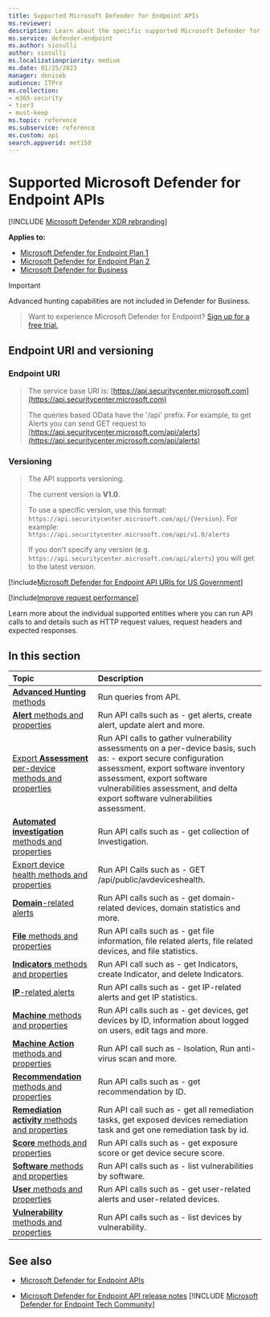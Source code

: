 ```yaml
---
title: Supported Microsoft Defender for Endpoint APIs
ms.reviewer: 
description: Learn about the specific supported Microsoft Defender for Endpoint entities where you can create API calls to.
ms.service: defender-endpoint
ms.author: siosulli
author: siosulli
ms.localizationpriority: medium
ms.date: 01/25/2023
manager: deniseb
audience: ITPro
ms.collection: 
- m365-security
- tier3
- must-keep
ms.topic: reference
ms.subservice: reference
ms.custom: api
search.appverid: met150
---
```


# Supported Microsoft Defender for Endpoint APIs

[!INCLUDE [Microsoft Defender XDR rebranding](../../includes/microsoft-defender.md)]

**Applies to:** 

- [Microsoft Defender for Endpoint Plan 1](https://go.microsoft.com/fwlink/?linkid=2154037)
- [Microsoft Defender for Endpoint Plan 2](https://go.microsoft.com/fwlink/?linkid=2154037)
- [Microsoft Defender for Business](../../defender-business/index.yml)

> [!IMPORTANT]
> Advanced hunting capabilities are not included in Defender for Business. 


> Want to experience Microsoft Defender for Endpoint? [Sign up for a free trial.](https://signup.microsoft.com/create-account/signup?products=7f379fee-c4f9-4278-b0a1-e4c8c2fcdf7e&ru=https://aka.ms/MDEp2OpenTrial?ocid=docs-wdatp-exposedapis-abovefoldlink)

## Endpoint URI and versioning

### Endpoint URI

> The service base URI is: [https://api.securitycenter.microsoft.com](https://api.securitycenter.microsoft.com)
>
> The queries based OData have the '/api' prefix. For example, to get Alerts you can send GET request to [https://api.securitycenter.microsoft.com/api/alerts](https://api.securitycenter.microsoft.com/api/alerts)

### Versioning

> The API supports versioning.
>
> The current version is **V1.0**.
>
> To use a specific version, use this format: `https://api.securitycenter.microsoft.com/api/{Version}`. For example: `https://api.securitycenter.microsoft.com/api/v1.0/alerts`
>
> If you don't specify any version (e.g. `https://api.securitycenter.microsoft.com/api/alerts`) you will get to the latest version.

[!include[Microsoft Defender for Endpoint API URIs for US Government](../../includes/microsoft-defender-api-usgov.md)]

[!include[Improve request performance](../../includes/improve-request-performance.md)]

Learn more about the individual supported entities where you can run API calls to and details such as HTTP request values, request headers and expected responses.

## In this section

Topic | Description
:---|:---
[**Advanced Hunting** methods](run-advanced-query-api.md) | Run queries from API.
[**Alert** methods and properties](alerts.md) | Run API calls such as \- get alerts, create alert, update alert and more.
[Export **Assessment** per-device methods and properties](get-assessment-methods-properties.md) | Run API calls to gather vulnerability assessments on a per-device basis, such as: \- export secure configuration assessment, export software inventory assessment,  export software vulnerabilities assessment, and delta export software vulnerabilities assessment.
[**Automated investigation** methods and properties](investigation.md) | Run API calls such as \- get collection of Investigation.
[Export device health methods and properties](device-health-api-methods-properties.md) | Run API Calls such as \- GET /api/public/avdeviceshealth.
[**Domain**-related alerts](get-domain-related-alerts.md) | Run API calls such as \- get domain-related devices, domain statistics and more.
[**File** methods and properties](files.md) | Run API calls such as \- get file information, file related alerts, file related devices, and file statistics.
[**Indicators** methods and properties](ti-indicator.md) | Run API call such as \- get Indicators, create Indicator, and delete Indicators.
[**IP**-related alerts](get-ip-related-alerts.md) | Run API calls such as \- get IP-related alerts and get IP statistics.
[**Machine** methods and properties](machine.md) | Run API calls such as \- get devices, get devices by ID, information about logged on users, edit tags and more.
[**Machine Action** methods and properties](machineaction.md) | Run API call such as \- Isolation, Run anti-virus scan and more.
[**Recommendation** methods and properties](recommendation.md) | Run API calls such as \- get recommendation by ID.
[**Remediation activity** methods and properties](get-remediation-methods-properties.md) | Run API call such as \- get all remediation tasks, get exposed devices remediation task and get one remediation task by id.
[**Score** methods and properties](score.md) | Run API calls such as \- get exposure score or get device secure score.
[**Software** methods and properties](software.md) | Run API calls such as \- list vulnerabilities by software.
[**User** methods and properties](user.md) | Run API calls such as \- get user-related alerts and user-related devices.
[**Vulnerability** methods and properties](vulnerability.md) | Run API calls such as \- list devices by vulnerability.

## See also

- [Microsoft Defender for Endpoint APIs](apis-intro.md)

- [Microsoft Defender for Endpoint API release notes](api-release-notes.md)
[!INCLUDE [Microsoft Defender for Endpoint Tech Community](../../includes/defender-mde-techcommunity.md)]
